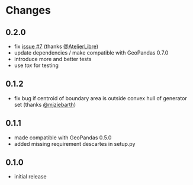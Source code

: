 # Changes

## 0.2.0

* fix [issue #7](https://github.com/WZBSocialScienceCenter/geovoronoi/issues/7) (thanks [@AtelierLibre](https://github.com/AtelierLibre))
* update dependencies / make compatible with GeoPandas 0.7.0
* introduce more and better tests
* use *tox* for testing

## 0.1.2

* fix bug if centroid of boundary area is outside convex hull of generator set (thanks [@mjziebarth](https://github.com/mjziebarth))

## 0.1.1

* made compatible with GeoPandas 0.5.0
* added missing requirement descartes in setup.py

## 0.1.0

* initial release

